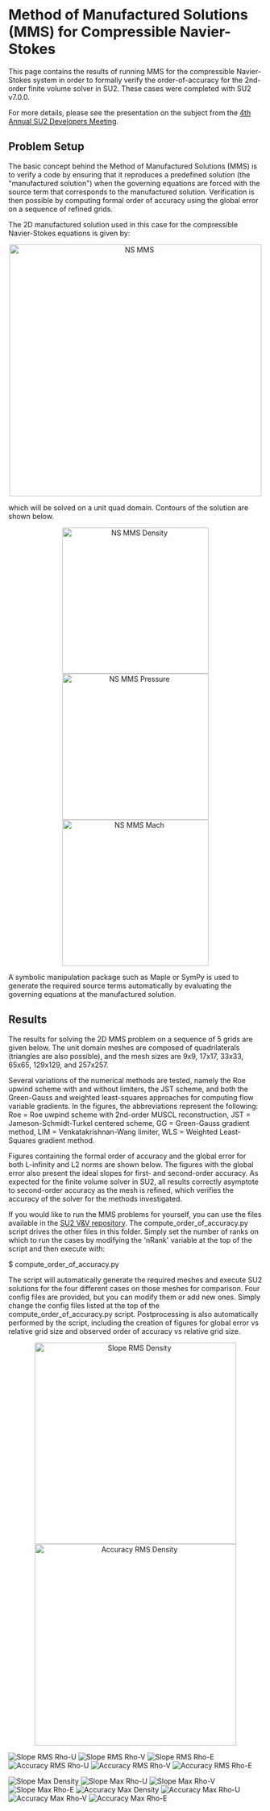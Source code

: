 # Method of Manufactured Solutions (MMS) for Compressible Navier-Stokes

This page contains the results of running MMS for the compressible Navier-Stokes system in order to formally verify the order-of-accuracy for the 2nd-order finite volume solver in SU2. These cases were completed with SU2 v7.0.0.

For more details, please see the presentation on the subject from the [4th Annual SU2 Developers Meeting](https://su2foundation.org/wp-content/uploads/2019/05/SU2_Verification_EdwinTom.pdf). 

## Problem Setup

The basic concept behind the Method of Manufactured Solutions (MMS) is to verify a code by ensuring that it reproduces a predefined solution (the "manufactured solution") when the governing equations are forced with the source term that corresponds to the manufactured solution. Verification is then possible by computing formal order of accuracy using the global error on a sequence of refined grids.

The 2D manufactured solution used in this case for the compressible Navier-Stokes equations is given by:

<p align="center">
<img src="images/ns_mms.png" alt="NS MMS" width="500"/>
</p>

which will be solved on a unit quad domain. Contours of the solution are shown below.

<p align="center">
<img src="images/ns_mms_density.png" alt="NS MMS Density" width="290"/>
<img src="images/ns_mms_pressure.png" alt="NS MMS Pressure" width="290"/>
<img src="images/ns_mms_mach.png" alt="NS MMS Mach" width="290"/>
</p>

A symbolic manipulation package such as Maple or SymPy is used to generate the required source terms automatically by evaluating the governing equations at the manufactured solution.

## Results

The results for solving the 2D MMS problem on a sequence of 5 grids are given below. The unit domain meshes are composed of quadrilaterals (triangles are also possible), and the mesh sizes are 9x9, 17x17, 33x33, 65x65, 129x129, and 257x257. 

Several variations of the numerical methods are tested, namely the Roe upwind scheme with and without limiters, the JST scheme, and both the Green-Gauss and weighted least-squares approaches for computing flow variable gradients. In the figures, the abbreviations represent the following: Roe = Roe uwpind scheme with 2nd-order MUSCL reconstruction, JST = Jameson-Schmidt-Turkel centered scheme, GG = Green-Gauss gradient method, LIM = Venkatakrishnan-Wang limiter, WLS = Weighted Least-Squares gradient method.

Figures containing the formal order of accuracy and the global error for both L-infinity and L2 norms are shown below. The figures with the global error also present the ideal slopes for first- and second-order accuracy. As expected for the finite volume solver in SU2, all results correctly asymptote to second-order accuracy as the mesh is refined, which verifies the accuracy of the solver for the methods investigated.

If you would like to run the MMS problems for yourself, you can use the files available in the [SU2 V&V repository](https://github.com/su2code/VandV/tree/master/mms/fvm_navierstokes). The compute_order_of_accuracy.py script drives the other files in this folder. Simply set the number of ranks on which to run the cases by modifying the 'nRank' variable at the top of the script and then execute with:

$ compute_order_of_accuracy.py

The script will automatically generate the required meshes and execute SU2 solutions for the four different cases on those meshes for comparison. Four config files are provided, but you can modify them or add new ones. Simply change the config files listed at the top of the compute_order_of_accuracy.py script. Postprocessing is also automatically performed by the script, including the creation of figures for global error vs relative grid size and observed order of accuracy vs relative grid size.

<p align="center">
<img src="images/slope_rms_rho.png" alt="Slope RMS Density" width="400"/>
<img src="images/accuracy_rms_rho.png" alt="Accuracy RMS Density" width="400"/>
</p>

![Slope RMS Rho-U](images/slope_rms_rhou.png)
![Slope RMS Rho-V](images/slope_rms_rhov.png)
![Slope RMS Rho-E](images/slope_rms_rhoe.png)
![Accuracy RMS Rho-U](images/accuracy_rms_rhou.png)
![Accuracy RMS Rho-V](images/accuracy_rms_rhov.png)
![Accuracy RMS Rho-E](images/accuracy_rms_rhoe.png)

![Slope Max Density](images/slope_max_rho.png)
![Slope Max Rho-U](images/slope_max_rhou.png)
![Slope Max Rho-V](images/slope_max_rhov.png)
![Slope Max Rho-E](images/slope_max_rhoe.png)
![Accuracy Max Density](images/accuracy_max_rho.png)
![Accuracy Max Rho-U](images/accuracy_max_rhou.png)
![Accuracy Max Rho-V](images/accuracy_max_rhov.png)
![Accuracy Max Rho-E](images/accuracy_max_rhoe.png)

